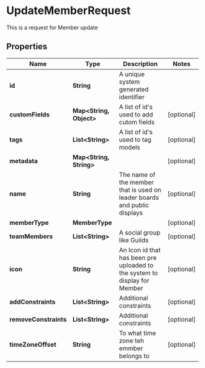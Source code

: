 

# UpdateMemberRequest

This is a request for Member update

## Properties

Name | Type | Description | Notes
------------ | ------------- | ------------- | -------------
**id** | **String** | A unique system generated identifier | 
**customFields** | **Map&lt;String, Object&gt;** | A list of id&#39;s used to add cutom fields |  [optional]
**tags** | **List&lt;String&gt;** | A list of id&#39;s used to tag models |  [optional]
**metadata** | **Map&lt;String, String&gt;** |  |  [optional]
**name** | **String** | The name of the member that is used on leader boards and public displays |  [optional]
**memberType** | **MemberType** |  |  [optional]
**teamMembers** | **List&lt;String&gt;** | A social group like Guilds |  [optional]
**icon** | **String** | An Icon id that has been pre uploaded to the system to display for Member |  [optional]
**addConstraints** | **List&lt;String&gt;** | Additional constraints |  [optional]
**removeConstraints** | **List&lt;String&gt;** | Additional constraints |  [optional]
**timeZoneOffset** | **String** | To what time zone teh emmber belongs to |  [optional]



